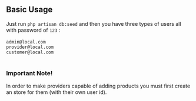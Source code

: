 ## Basic Usage
Just run `php artisan db:seed`
and then you have three types of users  all with password of `123` :
<br><br>
`admin@local.com`<br>
`provider@local.com`<br>
`customer@local.com`
<br>
<br>
### Important Note!
In order to make providers capable of adding products you must first create an store for them (with their own user id).
